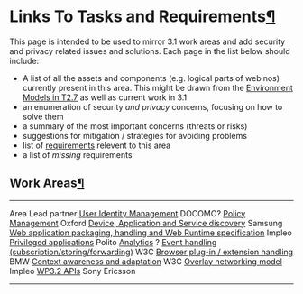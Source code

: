 Links To Tasks and Requirements[¶](#Links-To-Tasks-and-Requirements)
====================================================================

This page is intended to be used to mirror 3.1 work areas and add
security and privacy related issues and solutions. Each page in the list
below should include:

-   A list of all the assets and components (e.g. logical parts of
    webinos) currently present in this area. This might be drawn from
    the [Environment Models in
    T2.7](/wp2-7/wiki/COU_Environments)
    as well as current work in 3.1
-   an enumeration of security *and privacy* concerns, focusing on how
    to solve them
-   a summary of the most important concerns (threats or risks)
-   suggestions for mitigation / strategies for avoiding problems
-   list of
    [requirements](/wp2-2/wiki)
    relevent to this area
-   a list of *missing* requirements

Work Areas[¶](#Work-Areas)
--------------------------

  ----------------------------------------------------------------------------------------------------------------------------------------------------------- ---------------
  Area                                                                                                                                                        Lead partner
  [User Identity Management](User%20Identity%20Management.html)                                                                                               DOCOMO?
  [Policy Management](Policy%20Management.html)                                                                                                               Oxford
  [Device, Application and Service discovery](Device,%20Application%20and%20Service%20discovery.html)                                                         Samsung
  [Web application packaging, handling and Web Runtime specification](Web%20application%20packaging,%20handling%20and%20Web%20Runtime%20specification.html)   Impleo
  [Privileged applications](Privileged%20applications.html)                                                                                                   Polito
  [Analytics](Analytics.html)                                                                                                                                 ?
  [Event handling (subscription/storing/forwarding)](Event%20handling%20(subscription/storing/forwarding).html)                                               W3C
  [Browser plug-in / extension handling](Browser%20plug-in%20/%20extension%20handling.html)                                                                   BMW
  [Context awareness and adaptation](Context%20awareness%20and%20adaptation.html)                                                                             W3C
  [Overlay networking model](Overlay%20networking%20model.html)                                                                                               Impleo
  [WP3.2 APIs](WP3.2%20APIs.html)                                                                                                                             Sony Ericsson
  ----------------------------------------------------------------------------------------------------------------------------------------------------------- ---------------


